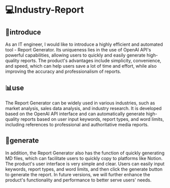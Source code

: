 # 💻Industry-Report
## 👨‍introduce
As an IT engineer, I would like to introduce a highly efficient and automated tool - Report Generator. Its uniqueness lies in the use of OpenAI API's powerful capabilities, allowing users to quickly and easily generate high-quality reports. The product's advantages include simplicity, convenience, and speed, which can help users save a lot of time and effort, while also improving the accuracy and professionalism of reports.

## 📊use
The Report Generator can be widely used in various industries, such as market analysis, sales data analysis, and industry research. It is developed based on the OpenAI API interface and can automatically generate high-quality reports based on user input keywords, report types, and word limits, including references to professional and authoritative media reports.

## 📝generate
In addition, the Report Generator also has the function of quickly generating MD files, which can facilitate users to quickly copy to platforms like Notion. The product's user interface is very simple and clear. Users can easily input keywords, report types, and word limits, and then click the generate button to generate the report. In future versions, we will further enhance the product's functionality and performance to better serve users' needs.
